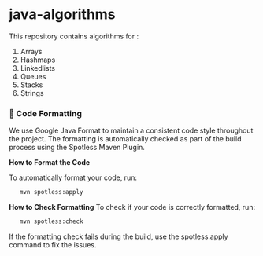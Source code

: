 # java-algorithms

This repository contains algorithms for :

1. Arrays
2. Hashmaps
3. Linkedlists
4. Queues
5. Stacks
6. Strings


### 📝 Code Formatting
We use Google Java Format to maintain a consistent code style throughout the project. The formatting is automatically checked as part of the build process using the Spotless Maven Plugin.

**How to Format the Code**

To automatically format your code, run:

```sh
   mvn spotless:apply
```

**How to Check Formatting**
To check if your code is correctly formatted, run:
```sh
   mvn spotless:check
```
If the formatting check fails during the build, use the spotless:apply command to fix the issues.